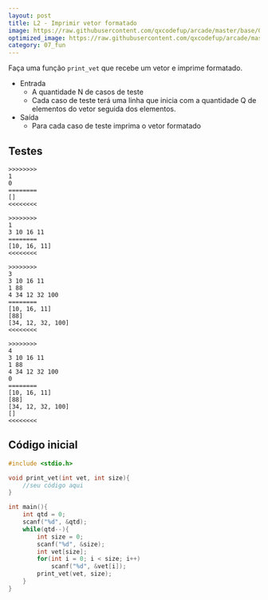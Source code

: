 ```yaml
---
layout: post
title: L2 - Imprimir vetor formatado
image: https://raw.githubusercontent.com/qxcodefup/arcade/master/base/009/__capa.jpg
optimized_image: https://raw.githubusercontent.com/qxcodefup/arcade/master/.indexer/thumbs/009/Readme.jpg
category: 07_fun
---
```

<!-- DON'T EDIT THIS FILE, GENERATED BY SCRIPT -->
<!-- DON'T EDIT THIS FILE, GENERATED BY SCRIPT -->
<!-- DON'T EDIT THIS FILE, GENERATED BY SCRIPT -->
<!-- DON'T EDIT THIS FILE, GENERATED BY SCRIPT -->
<!-- DON'T EDIT THIS FILE, GENERATED BY SCRIPT -->



Faça uma função `print_vet` que recebe um vetor e imprime formatado.

- Entrada
    - A quantidade N de casos de teste
    - Cada caso de teste terá uma linha que inicia com a quantidade Q de elementos do vetor seguida dos elementos.
- Saída
    - Para cada caso de teste imprima o vetor formatado

## Testes

```
>>>>>>>>
1
0
========
[]
<<<<<<<<

>>>>>>>>
1
3 10 16 11
========
[10, 16, 11]
<<<<<<<<

>>>>>>>>
3
3 10 16 11
1 88
4 34 12 32 100
========
[10, 16, 11]
[88]
[34, 12, 32, 100]
<<<<<<<<

>>>>>>>>
4
3 10 16 11
1 88
4 34 12 32 100
0
========
[10, 16, 11]
[88]
[34, 12, 32, 100]
[]
<<<<<<<<

```

## Código inicial

```c
#include <stdio.h>

void print_vet(int vet, int size){
    //seu código aqui
}

int main(){
    int qtd = 0;
    scanf("%d", &qtd);
    while(qtd--){
        int size = 0;
        scanf("%d", &size);
        int vet[size];
        for(int i = 0; i < size; i++)
            scanf("%d", &vet[i]);
        print_vet(vet, size);
    }
}
```
